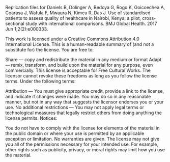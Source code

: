 Replication files for Daniels B, Dolinger A, Bedoya G, Rogo K, Goicoechea A, Coarasa J, Wafula F, Mwaura N, Kimeu R, Das J. Use of standardised patients to assess quality of healthcare in Nairobi, Kenya: a pilot, cross-sectional study with international comparisons. BMJ Global Health. 2017 Jun 1;2(2):e000333.

This work is licensed under a Creative Commons Attribution 4.0 International License.
This is a human-readable summary of (and not a substitute for) the license. 
You are free to:

Share — copy and redistribute the material in any medium or format
Adapt — remix, transform, and build upon the material
for any purpose, even commercially.
 This license is acceptable for Free Cultural Works.
The licensor cannot revoke these freedoms as long as you follow the license terms.
Under the following terms:

Attribution — You must give appropriate credit, provide a link to the license, and indicate if changes were made. You may do so in any reasonable manner, but not in any way that suggests the licensor endorses you or your use.
No additional restrictions — You may not apply legal terms or technological measures that legally restrict others from doing anything the license permits.
Notices:

You do not have to comply with the license for elements of the material in the public domain or where your use is permitted by an applicable exception or limitation.
No warranties are given. The license may not give you all of the permissions necessary for your intended use. For example, other rights such as publicity, privacy, or moral rights may limit how you use the material.
